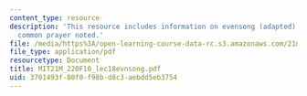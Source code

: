```yaml
---
content_type: resource
description: 'This resource includes information on evensong (adapted): the book of
  common prayer noted.'
file: /media/https%3A/open-learning-course-data-rc.s3.amazonaws.com/21m-220-early-music-fall-2010/3701493f80f0f98bd8c3aebdd5eb3754_MIT21M_220F10_lec18evnsong.pdf
file_type: application/pdf
resourcetype: Document
title: MIT21M_220F10_lec18evnsong.pdf
uid: 3701493f-80f0-f98b-d8c3-aebdd5eb3754
---
```


